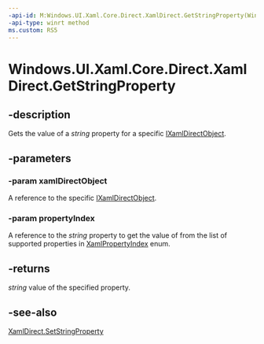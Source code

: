 ```yaml
---
-api-id: M:Windows.UI.Xaml.Core.Direct.XamlDirect.GetStringProperty(Windows.UI.Xaml.Core.Direct.IXamlDirectObject,Windows.UI.Xaml.Core.Direct.XamlPropertyIndex)
-api-type: winrt method
ms.custom: RS5
---
```


<!-- Method syntax.
public string XamlDirect.GetStringProperty(IXamlDirectObject xamlDirectObject, XamlPropertyIndex propertyIndex)
-->

# Windows.UI.Xaml.Core.Direct.XamlDirect.GetStringProperty

## -description
Gets the value of a _string_ property for a specific [IXamlDirectObject](ixamldirectobject.md).


## -parameters
### -param xamlDirectObject
A reference to the specific [IXamlDirectObject](ixamldirectobject.md).

### -param propertyIndex
A reference to the _string_ property to get the value of from the list of supported properties in [XamlPropertyIndex](xamlpropertyindex.md) enum.

## -returns
_string_ value of the specified property.

## -see-also
[XamlDirect.SetStringProperty](xamldirect_setstringproperty_610926915.md)
